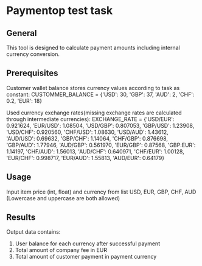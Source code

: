 # Paymentop test task

## General
This tool is designed to calculate payment amounts including internal currency conversion.

## Prerequisites
Customer wallet balance stores currency values according to task as constant:
CUSTOMMER_BALANCE = {'USD': 30, 'GBP': 37, 'AUD': 2, 'CHF': 0.2, 'EUR': 18}

Used currency exchange rates(missing exchange rates are calculated through intermediate currencies):
EXCHANGE_RATE = {'USD/EUR': 0.921624, 'EUR/USD': 1.08504, 'USD/GBP': 0.807053, 'GBP/USD': 1.23908, 'USD/CHF': 0.920560, 'CHF/USD': 1.08630,
                'USD/AUD': 1.43612, 'AUD/USD': 0.69632, 'GBP/CHF': 1.14064, 'CHF/GBP': 0.876698, 'GBP/AUD': 1.77946, 'AUD/GBP': 0.561970,
                'EUR/GBP': 0.87568, 'GBP:EUR': 1.14197, 'CHF/AUD': 1.56013, 'AUD/CHF': 0.640971, 'CHF/EUR': 1.00128, 'EUR/CHF': 0.998717,
                'EUR/AUD': 1.55813, 'AUD/EUR': 0.64179}

## Usage
Input item price (int, float) and currency from list USD, EUR, GBP, CHF, AUD (Lowercase and uppercase are both allowed)

## Results
Output data contains: 
1. User balance for each currency after successful payment
2. Total amount of company fee in EUR
3. Total amount of customer payment in payment currency